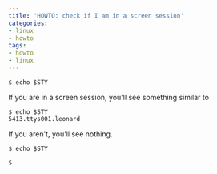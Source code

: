 ```yaml
---
title: 'HOWTO: check if I am in a screen session'
categories:
- linux
- howto
tags:
- howto
- linux
---
```


```
$ echo $STY
```

If you are in a screen session, you'll see something similar to

```
$ echo $STY  
5413.ttys001.leonard
```

If you aren't, you'll see nothing.

```
$ echo $STY

$
```
